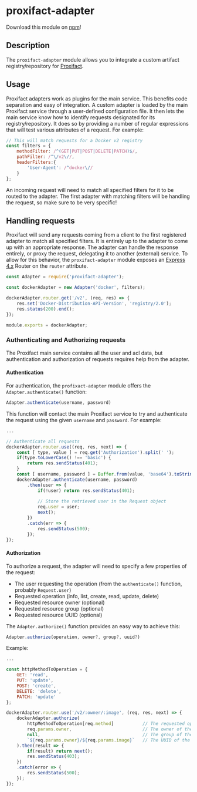 # proxifact-adapter
Download this module on [npm](https://npmjs.org/packages/proxifact-adapter)!

## Description
The `proxifact-adapter` module allows you to integrate a custom artifact registry/repository for [Proxifact]().

## Usage
Proxifact adapters work as plugins for the main service. This benefits code separation and easy of integration. A custom adapter is loaded by the main Proxifact service through a user-defined configuration file. It then lets the main service know how to identify requests designated for its registry/repository. It does so by providing a number of regular expressions that will test various attributes of a request. For example:

```javascript
// This will match requests for a Docker v2 registry
const filters = {
    methodFilter: /^(GET|PUT|POST|DELETE|PATCH)$/,
    pathFilter: /^\/v2\//,
    headerFilters:{
        'User-Agent': /^docker\//
    }
};
```

An incoming request will need to match all specified filters for it to be routed to the adapter. The first adapter with matching filters will be handling the request, so make sure to be very specific!

## Handling requests
Proxifact will send any requests coming from a client to the first registered adapter to match all specified filters. It is entirely up to the adapter to come up with an appropriate response. The adapter can handle the response entirely, or proxy the request, delegating it to another (external) service. To allow for this behavior, the `proxifact-adapter` module exposes an [Express 4.x](expressjs.com) Router on the `router` attribute.

```javascript
const Adapter = require('proxifact-adapter');

const dockerAdapter = new Adapter('docker', filters);

dockerAdapter.router.get('/v2', (req, res) => {
    res.set('Docker-Distribution-API-Version', 'registry/2.0');
    res.status(200).end();
});

module.exports = dockerAdapter;
```

### Authenticating and Authorizing requests
The Proxifact main service contains all the user and acl data, but authentication and authorization of requests requires help from the adapter.

#### Authentication
For authentication, the `profixact-adapter` module offers the `Adapter.authenticate()` function:

```javascript
Adapter.authenticate(username, password)
```

This function will contact the main Proxifact service to try and authenticate the request using the given `username` and `password`. For example:

```javascript
...

// Authenticate all requests
dockerAdapter.router.use((req, res, next) => {
    const [ type, value ] = req.get('Authorization').split(' ');
    if(type.toLowerCase() !== 'basic') {
        return res.sendStatus(401);
    }
    const [ username, password ] = Buffer.from(value, 'base64').toString().split(':');
    dockerAdapter.authenticate(username, password)
        .then(user => {
            if(!user) return res.sendStatus(401);
            
            // Store the retrieved user in the Request object
            req.user = user;
            next();
        })
        .catch(err => {
            res.sendStatus(500);
        });
});
```

#### Authorization
To authorize a request, the adapter will need to specify a few properties of the request:

 - The user requesting the operation (from the `authenticate()` function, probably `Request.user`)
 - Requested operation (info, list, create, read, update, delete)
 - Requested resource owner (optional)
 - Requested resource group (optional)
 - Requested resource UUID (optional)

The `Adapter.authorize()` function provides an easy way to achieve this:

```javascript
Adapter.authorize(operation, owner?, group?, uuid?)
```

Example:

```javascript
...

const httpMethodToOperation = {
    GET: 'read',
    PUT: 'update',
    POST: 'create',
    DELETE: 'delete',
    PATCH: 'update'
};

dockerAdapter.router.use('/v2/:owner/:image', (req, res, next) => {
    dockerAdapter.authorize(
        httpMethodToOperation[req.method]           // The requested operation
        req.params.owner,                           // The owner of the resource
        null,                                       // The group of the resource
        `${req.params.owner}/${req.params.image}`   // The UUID of the resource
    ).then(result => {
        if(result) return next();
        res.sendStatus(403);
    })
    .catch(error => {
        res.sendStatus(500);
    });
});
```
